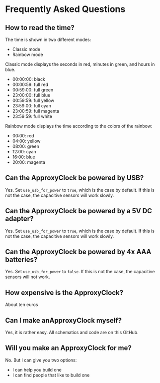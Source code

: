 # Frequently Asked Questions

## How to read the time?

The time is shown in two different modes:
 * Classic mode
 * Rainbow mode

Classic mode displays the seconds in red, minutes in green, and hours in blue.
 * 00:00:00: black
 * 00:00:59: full red
 * 00:59:00: full green
 * 23:00:00: full blue
 * 00:59:59: full yellow
 * 23:59:00: full cyan
 * 23:00:59: full magenta
 * 23:59:59: full white

Rainbow mode displays the time according to the colors of the rainbow:
 * 00:00: red
 * 04:00: yellow
 * 08:00: green
 * 12:00: cyan
 * 16:00: blue
 * 20:00: magenta

## Can the ApproxyClock be powered by USB?

Yes. Set `use_usb_for_power` to `true`, which is the case by default.
If this is not the case, the capacitive sensors will work slowly.

## Can the ApproxyClock be powered by a 5V DC adapter?

Yes. Set `use_usb_for_power` to `true`, which is the case by default.
If this is not the case, the capacitive sensors will work slowly.

## Can the ApproxyClock be powered by 4x AAA batteries?

Yes. Set `use_usb_for_power` to `false`. 
If this is not the case, the capacitive sensors will not work.

## How expensive is the ApproxyClock?

About ten euros

## Can I make anApproxyClock myself?

Yes, it is rather easy. All schematics and code are on this GitHub.

## Will you make an ApproxyClock for me?

No. But I can give you two options:
 * I can help you build one
 * I can find people that like to build one 
